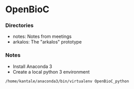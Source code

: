 # OpenBioC

### Directories
* notes: Notes from meetings 
* arkalos: The "arkalos" prototype


### Notes
* Install Anaconda 3
* Create a local python 3 environment

```
/home/kantale/anaconda3/bin/virtualenv OpenBioC_python
```

